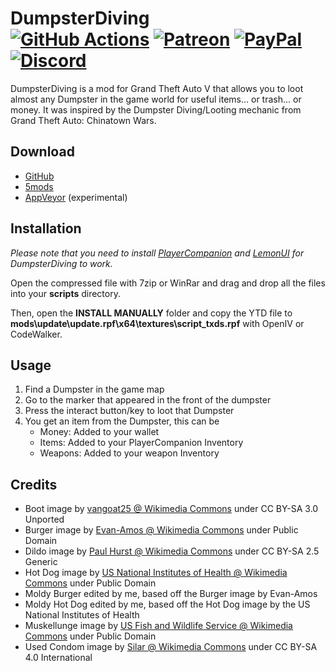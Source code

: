 # DumpsterDiving<br>[![GitHub Actions][actions-img]][actions-url] [![Patreon][patreon-img]][patreon-url] [![PayPal][paypal-img]][paypal-url] [![Discord][discord-img]][discord-url]

DumpsterDiving is a mod for Grand Theft Auto V that allows you to loot almost any Dumpster in the game world for useful items... or trash... or money. It was inspired by the Dumpster Diving/Looting mechanic from Grand Theft Auto: Chinatown Wars.

## Download

* [GitHub](https://github.com/justalemon/DumpsterDiving/releases)
* [5mods](https://www.gta5-mods.com/scripts/dumpsterdiving)
* [AppVeyor](https://ci.appveyor.com/project/justalemon/dumpsterdiving) (experimental)

## Installation

*Please note that you need to install [PlayerCompanion](https://www.gta5-mods.com/scripts/playercompanion) and [LemonUI](https://www.gta5-mods.com/tools/lemonui) for DumpsterDiving to work.*

Open the compressed file with 7zip or WinRar and drag and drop all the files into your **scripts** directory.

Then, open the **INSTALL MANUALLY** folder and copy the YTD file to **mods\update\update.rpf\x64\textures\script_txds.rpf** with OpenIV or CodeWalker.

## Usage

1. Find a Dumpster in the game map
2. Go to the marker that appeared in the front of the dumpster
3. Press the interact button/key to loot that Dumpster
4. You get an item from the Dumpster, this can be
   * Money: Added to your wallet
   * Items: Added to your PlayerCompanion Inventory
   * Weapons: Added to your weapon Inventory
   
## Credits

- Boot image by [vangoat25 @ Wikimedia Commons](https://commons.wikimedia.org/wiki/File:Red_wing_boot.jpg) under CC BY-SA 3.0 Unported
- Burger image by [Evan-Amos @ Wikimedia Commons](https://commons.wikimedia.org/wiki/File:NYC-Diner-Bacon-Cheeseburger.jpg) under Public Domain
- Dildo image by [Paul Hurst @ Wikimedia Commons](https://upload.wikimedia.org/wikipedia/commons/c/ca/Jelly_Vibrator.jpg) under CC BY-SA 2.5 Generic
- Hot Dog image by [US National Institutes of Health @ Wikimedia Commons](https://commons.wikimedia.org/wiki/File:NCI_Visuals_Food_Hot_Dog.jpg) under Public Domain
- Moldy Burger edited by me, based off the Burger image by Evan-Amos
- Moldy Hot Dog edited by me, based off the Hot Dog image by the US National Institutes of Health
- Muskellunge image by [US Fish and Wildlife Service @ Wikimedia Commons](https://commons.wikimedia.org/wiki/File:Muskellunge_USFWS.jpg) under Public Domain
- Used Condom image by [Silar @ Wikimedia Commons](https://commons.wikimedia.org/wiki/File:02023_Used_condom_in_a_grass_ground.jpg) under CC BY-SA 4.0 International

[actions-img]: https://img.shields.io/github/actions/workflow/status/justalemon/DumpsterDiving/main.yml?branch=master&label=actions
[actions-url]: https://github.com/justalemon/DumpsterDiving/actions
[patreon-img]: https://img.shields.io/badge/support-patreon-FF424D.svg
[patreon-url]: https://www.patreon.com/lemonchan
[paypal-img]: https://img.shields.io/badge/support-paypal-0079C1.svg
[paypal-url]: https://paypal.me/justalemon
[discord-img]: https://img.shields.io/badge/discord-join-7289DA.svg
[discord-url]: https://discord.gg/Cf6sspj
